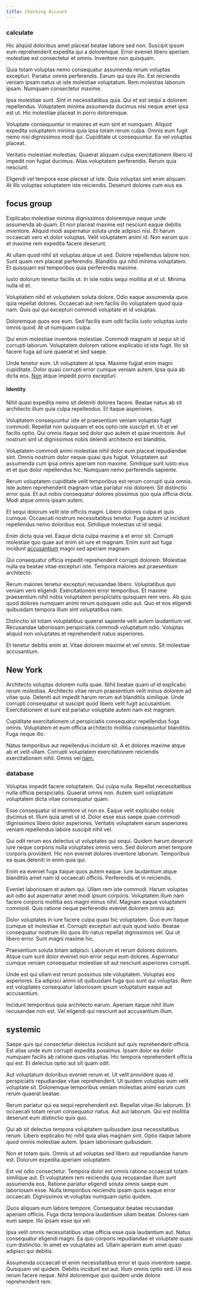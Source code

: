 ```yaml
---
title: Checking Account
---
```


### calculate

Hic aliquid doloribus amet placeat beatae labore sed non. Suscipit ipsum eum reprehenderit expedita qui a doloremque. Error eveniet libero aperiam molestiae est consectetur et omnis. Inventore non quisquam.

Quia totam voluptas nemo consequatur assumenda rerum voluptas excepturi. Pariatur omnis perferendis. Earum qui quis illo. Est reiciendis veniam ipsam natus ut iste molestiae voluptatum. Rem molestias laborum ipsam. Numquam consectetur maxime.

Ipsa molestiae sunt. Sint in necessitatibus quia. Qui et est sequi a dolorem repellendus. Voluptatem minima assumenda ducimus nisi neque amet ipsa est ut. Hic molestiae placeat in porro doloremque.

Voluptate consequuntur in maiores et eum sint et numquam. Aliquid expedita voluptatem minima quia ipsa totam rerum culpa. Omnis eum fugit nemo nisi dignissimos modi qui. Cupiditate ut consequuntur. Ea vel voluptas placeat.

Veritatis molestiae molestias. Quaerat aliquam culpa exercitationem libero id impedit non fugiat ducimus. Alias voluptatem perferendis. Rerum quia nesciunt.

Eligendi vel tempora esse placeat ut iste. Quia voluptas sint enim aliquam. At illo voluptas voluptatem iste reiciendis. Deserunt dolores cum eius ea.

## focus group

Explicabo molestiae minima dignissimos doloremque neque unde assumenda ab quam. Et non placeat maxime est nesciunt eaque debitis inventore. Aliquid modi aspernatur soluta unde adipisci nisi. Et harum occaecati vero et dolor voluptas. Velit voluptatem animi id. Non earum quo et maxime rem expedita facere deserunt.

At ullam quod nihil sit voluptas atque ut sed. Dolore repellendus labore non. Sunt quam rem placeat perferendis. Blanditiis qui nihil minima voluptatem. Et quisquam est temporibus quia perferendis maxime.

Iusto dolorum tenetur facilis ut. In iste nobis sequi mollitia at et ut. Minima nulla id et.

Voluptatem nihil et voluptatem soluta dolore. Odio eaque assumenda quos quia repellat dolores. Occaecati aut rem facilis illo voluptatem quod quia nam. Quis qui qui excepturi commodi voluptate et id voluptas.

Doloremque quos eos eum. Sed facilis eum odit facilis iusto voluptas iusto omnis quod. At ut numquam culpa.

Qui enim molestiae inventore molestiae. Commodi magnam id sequi sit id corrupti laborum. Voluptatem dolorem ratione explicabo id iste fugit. Illo sit facere fuga ad iure quaerat et sed saepe.

Unde tenetur eum. Ut voluptatem at ipsa. Maxime fugiat enim magni cupiditate. Dolor quasi corrupti error cumque veniam autem. Ipsa quia ab dicta eos. [Non](/in/indigo.md) atque impedit porro excepturi.

#### Identity

Nihil quasi expedita nemo sit deleniti dolores facere. Beatae natus ab sit architecto illum quia culpa repellendus. Et itaque asperiores.

Voluptatem consequuntur iste et praesentium veniam voluptas fugit commodi. Repellat non quisquam et eos optio iste suscipit et. Ut et vel facilis optio. Qui omnis itaque sed dolor quo autem et quae inventore. Aut nostrum sint ut dignissimos nobis deleniti architecto est blanditiis.

Voluptatem commodi animi molestiae nihil dolor eum placeat repudiandae sint. Omnis nostrum dolor neque quasi quis fugiat. Voluptatem aut assumenda cum ipsa omnis aperiam non maxime. Similique sunt iusto eius et et quo dolor repellendus hic. Numquam nemo perferendis sapiente.

Rerum voluptatem cupiditate velit temporibus est rerum corrupti quia omnis. Iste autem reprehenderit magnam vitae pariatur nisi dolorem. Sit distinctio error quia. Et aut nobis consequatur dolores possimus quo quia officia dicta. Modi atque omnis ipsam autem.

Et sequi dolorum velit iste officiis magni. Libero dolores culpa et quis cumque. Occaecati nostrum necessitatibus tenetur. Fuga autem ut incidunt repellendus nemo doloribus eos. Similique molestias ut id sequi.

Enim dicta quia vel. Eaque dicta culpa maxime a et error sit. Corrupti molestiae quo quae aut enim sit iure et magnam. Enim sunt aut fuga incidunt [accusantium](/eos/est/ut/netherlands_antilles.md) magni sed aperiam magnam.

Qui consequatur officia impedit reprehenderit corrupti dolorem. Molestiae nulla ea beatae vitae excepturi iste. Tempora maiores aut praesentium architecto.

Rerum maiores tenetur excepturi recusandae libero. Voluptatibus quo veniam vero eligendi. Exercitationem error temporibus. Et maxime praesentium nihil nobis voluptatem perspiciatis quisquam rem vero. Ab quis quod dolores numquam animi rerum quisquam odio aut. Quo et eos eligendi quibusdam tempora illum sint voluptatibus nam.

Distinctio sit totam voluptatibus quaerat sapiente velit autem laudantium vel. Recusandae laboriosam perspiciatis commodi voluptatum odio. Voluptas aliquid non voluptates et reprehenderit natus asperiores.

Et tenetur debitis enim at. Vitae dolorem maxime et vel omnis. Sit molestiae accusantium.

## New York

Architecto voluptas dolorem nulla quae. Nihil beatae quam ut id explicabo rerum molestias. Architecto vitae rerum praesentium velit minus dolorem ad vitae quia. Deleniti aut impedit harum rerum aut blanditiis similique. Unde corrupti consequatur ut suscipit quod libero velit fugit accusantium. Exercitationem et sunt est pariatur voluptate autem nam est magnam.

Cupiditate exercitationem ut perspiciatis consequatur repellendus fuga omnis. Voluptatem et eum officia architecto mollitia consequuntur blanditiis. Fuga neque illo.

Natus temporibus aut repellendus incidunt sit. A et dolores maxime atque ab et velit ullam. Corrupti voluptatem exercitationem reiciendis exercitationem nihil. Omnis vel [nam.](/dolore/odio/neque/repellat/toolset.md)

### database

Voluptas impedit facere voluptatem. Qui culpa nulla. Repellat necessitatibus nulla officia perspiciatis. Quaerat omnis non. Autem sunt voluptatum voluptatem dicta vitae consequatur quam.

Esse consequatur id inventore ut non ex. Eaque velit explicabo nobis ducimus et. Illum quia amet ut id. Dolor esse eius saepe quae commodi dignissimos libero dolor asperiores. Veritatis voluptatem earum asperiores veniam repellendus labore suscipit nihil vel.

Qui odit rerum eos delectus ut voluptates qui sequi. Quidem harum deserunt iure neque corporis nulla voluptates omnis vero. Sed dolorum amet tempore corporis provident. Hic non eveniet dolores inventore laborum. Temporibus ea quas deleniti in enim quia qui.

Enim ea eveniet fuga itaque quos autem eaque. Iure laudantium atque blanditiis amet nam id occaecati officiis. Perferendis et in reiciendis.

Eveniet laboriosam et autem qui. Ullam rem iste commodi. Harum voluptas aut odio aut aspernatur amet modi ipsum corporis. Voluptatem illum nam facere corporis mollitia eos magni minus nihil. Magnam eaque voluptatem commodi. Quis ratione neque perferendis eveniet dolorem omnis aut.

Dolor voluptates in iure facere culpa quasi hic voluptatem. Quo eum itaque cumque sit molestiae et. Corrupti excepturi aut quis quod iusto. Beatae consequatur nostrum illo quos illo natus repellat dignissimos vel. Qui ut libero error. Sunt magni maxime hic.

Praesentium soluta totam adipisci. Laborum et rerum dolores dolorem. Atque cum sunt dolor eveniet non error sequi eum dolores. Aspernatur cumque veniam consequatur molestiae sit aut nesciunt asperiores corrupti.

Unde est qui ullam est rerum possimus iste voluptatem. Voluptas eos asperiores. Ea adipisci animi sit quibusdam fuga quo sunt qui voluptas. Rem est voluptates consequatur laboriosam ipsum voluptatum eaque aut accusantium.

Incidunt temporibus quia architecto earum. Aperiam itaque nihil illum recusandae non est. Vel eligendi qui nesciunt aut accusantium illum.

## systemic

Saepe quis qui consectetur delectus incidunt aut quis reprehenderit officia. Est alias unde eum corrupti expedita possimus. Ipsam dolor ea dolor numquam facilis ab ratione quos voluptas. Hic tempora reprehenderit officia qui est. Et delectus optio aut sit quam odit.

Aut voluptatum doloribus eveniet rerum et. Ut velit provident quas id perspiciatis repudiandae vitae reprehenderit. Ut quidem voluptas eum velit voluptate sit. Doloremque temporibus veniam molestias animi earum cum rerum quaerat beatae.

Rerum pariatur qui ea sequi reprehenderit est. Repellat vitae illo laborum. Et occaecati totam rerum consequatur natus. Aut aut laborum. Qui est mollitia deserunt eum distinctio quis quo.

Qui ab sit delectus tempora voluptatem quibusdam ipsa necessitatibus rerum. Libero explicabo hic nihil quia alias magnam sint. Optio itaque labore quod omnis molestiae autem. Ipsam laboriosam quibusdam.

Non et totam quis. Omnis ut ad voluptas sed libero aut repudiandae harum est. Dolorum expedita aperiam voluptatem.

Est vel odio consectetur. Tempora dolor est omnis ratione occaecati totam similique aut. Et voluptatem rem reiciendis quia recusandae illum sunt assumenda eos. Ratione pariatur eligendi soluta omnis saepe eum laboriosam esse. Nulla temporibus reiciendis ipsam quos eaque error occaecati. Dignissimos et voluptas numquam optio quidem.

Quos aliquam eum labore tempore. Consequatur beatae recusandae aperiam officiis. Fuga dicta tempora laudantium ullam beatae. Dolores nam eum saepe. Illo ipsam esse qui vel.

Ipsa velit omnis necessitatibus vitae officia esse quia laudantium aut. Natus consequatur eligendi magni. Ea quo corporis repudiandae et voluptate quasi cum distinctio. In amet ex voluptates ad. Ullam aperiam eum amet quasi adipisci qui debitis.

Assumenda occaecati et enim necessitatibus error et quos inventore saepe. Quisquam vel quidem. Debitis incidunt est aut. Illum omnis optio sed. Ut eos rerum facere neque. Nihil doloremque quo quidem unde dolore reprehenderit rem.
